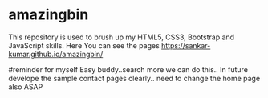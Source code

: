 # amazingbin
This repository is used to brush up my HTML5, CSS3, Bootstrap and JavaScript skills.
Here You can see the pages https://sankar-kumar.github.io/amazingbin/


#reminder for myself
Easy buddy..search more we can do this..
In future develope the sample contact pages clearly.. need to change the home page also ASAP